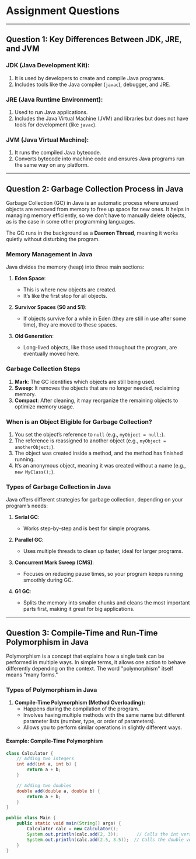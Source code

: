 # Assignment Questions

---

## Question 1: Key Differences Between JDK, JRE, and JVM

### **JDK (Java Development Kit):**
1. It is used by developers to create and compile Java programs.
2. Includes tools like the Java compiler (`javac`), debugger, and JRE.

### **JRE (Java Runtime Environment):**
1. Used to run Java applications.
2. Includes the Java Virtual Machine (JVM) and libraries but does not have tools for development (like `javac`).

### **JVM (Java Virtual Machine):**
1. It runs the compiled Java bytecode.
2. Converts bytecode into machine code and ensures Java programs run the same way on any platform.

---

## Question 2: Garbage Collection Process in Java

Garbage Collection (GC) in Java is an automatic process where unused objects are removed from memory to free up space for new ones. It helps in managing memory efficiently, so we don’t have to manually delete objects, as is the case in some other programming languages. 

The GC runs in the background as a **Daemon Thread**, meaning it works quietly without disturbing the program.

### **Memory Management in Java**

Java divides the memory (heap) into three main sections:

1. **Eden Space**:  
   - This is where new objects are created.  
   - It’s like the first stop for all objects.

2. **Survivor Spaces (S0 and S1)**:  
   - If objects survive for a while in Eden (they are still in use after some time), they are moved to these spaces.

3. **Old Generation**:  
   - Long-lived objects, like those used throughout the program, are eventually moved here.

### **Garbage Collection Steps**
1. **Mark**: The GC identifies which objects are still being used.  
2. **Sweep**: It removes the objects that are no longer needed, reclaiming memory.  
3. **Compact**: After cleaning, it may reorganize the remaining objects to optimize memory usage.

### **When is an Object Eligible for Garbage Collection?**
1. You set the object’s reference to `null` (e.g., `myObject = null;`).
2. The reference is reassigned to another object (e.g., `myObject = anotherObject;`).
3. The object was created inside a method, and the method has finished running.
4. It’s an anonymous object, meaning it was created without a name (e.g., `new MyClass();`).

### **Types of Garbage Collection in Java**
Java offers different strategies for garbage collection, depending on your program’s needs:

1. **Serial GC**:  
   - Works step-by-step and is best for simple programs.

2. **Parallel GC**:  
   - Uses multiple threads to clean up faster, ideal for larger programs.

3. **Concurrent Mark Sweep (CMS)**:  
   - Focuses on reducing pause times, so your program keeps running smoothly during GC.

4. **G1 GC**:  
   - Splits the memory into smaller chunks and cleans the most important parts first, making it great for big applications.

---

## Question 3: Compile-Time and Run-Time Polymorphism in Java

Polymorphism is a concept that explains how a single task can be performed in multiple ways. In simple terms, it allows one action to behave differently depending on the context. The word "polymorphism" itself means "many forms."

### **Types of Polymorphism in Java**

1. **Compile-Time Polymorphism (Method Overloading):**
   - Happens during the compilation of the program.
   - Involves having multiple methods with the same name but different parameter lists (number, type, or order of parameters).
   - Allows you to perform similar operations in slightly different ways.

#### **Example: Compile-Time Polymorphism**
```java
class Calculator {
    // Adding two integers
    int add(int a, int b) {
        return a + b;
    }

    // Adding two doubles
    double add(double a, double b) {
        return a + b;
    }
}

public class Main {
    public static void main(String[] args) {
        Calculator calc = new Calculator();
        System.out.println(calc.add(2, 3));       // Calls the int version
        System.out.println(calc.add(2.5, 3.5));  // Calls the double version
    }
}
